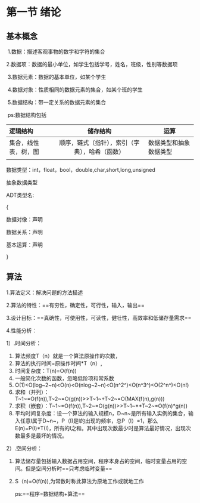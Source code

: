 # 第一节 绪论

## 基本概念

​		1.数据：描述客观事物的数字和字符的集合

​		2.数据项：数据的最小单位，如学生包括学号，姓名，班级，性别等数据项

​		3.数据元素：数据的基本单位，如某个学生

​		4.数据对象：性质相同的数据元素的集合，如某个班的学生

​		5.数据结构：带一定关系的数据元素的集合

​		 ps:数据结构包括

| 逻辑结构             |                    储存结构                    | 运算                   |
| :------------------- | :--------------------------------------------: | ---------------------- |
| 集合，线性表，树，图 | 顺序，链式（指针），索引（字典），哈希（函数） | 数据类型和抽象数据类型 |
|                      |                                                |                        |

数据类型：int，float，bool，double,char,short,long,unsigned  

抽象数据类型

ADT类型名:

{

数据对像：声明

数据关系：声明

基本运算：声明

}

## 算法

1.算法定义：解决问题的方法描述

2.算法的特性：==有穷性，确定性，可行性，输入，输出==

3.设计目标：==真确性，可使用性，可读性，健壮性，高效率和低储存量需求==

4.性能分析：

1）.时间分析：	

1. 算法频度T（n）就是一个算法原操作的次数，
2. 算法的执行时间=原操作时间*T（n）,
3. 时间复杂度：T(n)=O(f(n))
4. 一般简化次数的函数，忽略低阶项和常系数
5. O(1)<O(log~2~n)<O(n)<O(nlog~2~n)<O(n^2^)<O(n^3^)<O(2^n^)<O(n!)
6. 求和（并列）：T~1~=O(f(n)),T~2~=O(g(n))>>T~1~+T~2~=O(MAX(f(n),g(n)))
7. 求积（嵌套）：T~1~=O(f(n)),T~2~=O(g(n))>>T~1~**T~2~=O(f(n)*g(n))
8. 平均时间复杂度：设一个算法的输入规模n，D~n~是所有输入实例的集合，输入任意I属于D~n~，P（I)是I的出现的频率，总P（I）=1，那么E(n)=P(I)*T(I)，所有的I之和。其中出现次数最少时是算法最好情况，出现次数最多是最坏的情况。  

2）.空间分析：

1. 算法储存量包括输入数据占用空间，程序本身占的空间，临时变量占用的空间。但是空间分析时==只考虑临时变量==

2. S（n)=O(f(n)),为常数时称此算法为原地工作或就地工作

   ps:==程序=数据结构+算法==
